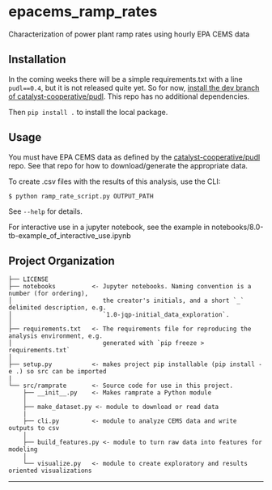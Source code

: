 # epacems_ramp_rates

Characterization of power plant ramp rates using hourly EPA CEMS data

## Installation
In the coming weeks there will be a simple requirements.txt with a line `pudl==0.4`, but it is not released quite yet. So for now, [install the dev branch of catalyst-cooperative/pudl](https://catalystcoop-pudl.readthedocs.io/en/latest/dev/dev_setup.html).  This repo has no additional dependencies.

Then `pip install .` to install the local package.

## Usage
You must have EPA CEMS data as defined by the [catalyst-cooperative/pudl](https://github.com/catalyst-cooperative/pudl) repo. See that repo for how to download/generate the appropriate data.

To create .csv files with the results of this analysis, use the CLI:

`$ python ramp_rate_script.py OUTPUT_PATH`

See `--help` for details.

For interactive use in a jupyter notebook, see the example in notebooks/8.0-tb-example_of_interactive_use.ipynb

## Project Organization


    ├── LICENSE
    ├── notebooks          <- Jupyter notebooks. Naming convention is a number (for ordering),
    │                         the creator's initials, and a short `_` delimited description, e.g.
    │                         `1.0-jqp-initial_data_exploration`.
    │
    ├── requirements.txt   <- The requirements file for reproducing the analysis environment, e.g.
    │                         generated with `pip freeze > requirements.txt`
    │
    ├── setup.py           <- makes project pip installable (pip install -e .) so src can be imported
    |
    └── src/ramprate       <- Source code for use in this project.
        ├── __init__.py    <- Makes ramprate a Python module
        │
        ├── make_dataset.py <- module to download or read data
        |
        ├── cli.py         <- module to analyze CEMS data and write outputs to csv
        │ 
        ├── build_features.py <- module to turn raw data into features for modeling
        │
        └── visualize.py   <- module to create exploratory and results oriented visualizations

--------
